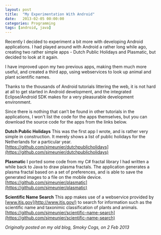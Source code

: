 ```yaml
---
layout: post
title:  "My Experimentation With Android"
date:   2013-02-05 00:00:00
categories: Programming
tags: [android, java]
---
```


Recently I decided to experiment a bit more with developing Android applications. I had played around with Android a rather long while ago, creating two rather simple apps - Dutch Public Holidays and Plasmatic, but decided to look at it again.

I have improved upon my two previous apps, making them much more useful, and created a third app, using webservices to look up animal and plant scientific names.

Thanks to the thousands of Android tutorials littering the web, it is not hard at all to get started in Android development, and the integrated Eclipse/Android SDK makes for a very pleasurable development environment.

Since there is nothing that can&#8217;t be found in other tutorials in the applications, I won't list the code for the apps themselves, but you can download the source code for the apps from the links below.

**Dutch Public Holidays**
This was the first app I wrote, and is rather very simple in construction. It merely shows a list of public holidays for the Netherlands for a particular year.
[https://github.com/sjmeunier/dutchpublicholidays](https://github.com/sjmeunier/dutchpublicholidays)

**Plasmatic**
I ported some code from my C&#35; fractal library I had written a while back to Java to draw plasma fractals. The application generates a plasma fractal based on a set of preferences, and is able to save the generated images to a file on the mobile device.
[https://github.com/sjmeunier/plasmatic](https://github.com/sjmeunier/plasmatic)

**Scientific Name Search**
This app makes use of a webservice provided by [www.itis.gov](http://www.itis.gov/) to search for information such as the scientific name and taxonimic classification of plants and animals.
[https://github.com/sjmeunier/scientific-name-search](https://github.com/sjmeunier/scientific-name-search)

_Originally posted on my old blog, Smoky Cogs, on 2 Feb 2013_
